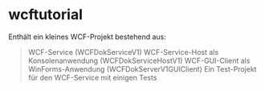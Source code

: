 # wcftutorial
Enthält ein kleines WCF-Projekt bestehend aus:

>WCF-Service (WCFDokServiceV1)
>WCF-Service-Host als Konsolenanwendung (WCFDokServiceHostV1)
>WCF-GUI-Client als WinForms-Anwendung (WCFDokServerV1GUIClient)
>Ein Test-Projekt für den WCF-Service mit einigen Tests

